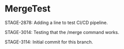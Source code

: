 # MergeTest

STAGE-2878: Adding a line to test CI/CD pipeline.

STAGE-3014: Testing that the /merge command works.

STAGE-3114: Initial commit for this branch.
